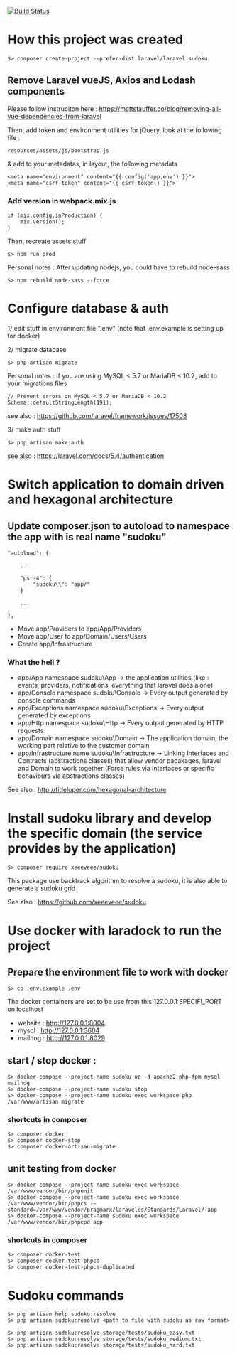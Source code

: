 [![Build Status](https://travis-ci.org/42antoine/laravel-sudoku.svg?branch=master)](https://travis-ci.org/42antoine/laravel-sudoku)

# How this project was created

    $> composer create-project --prefer-dist laravel/laravel sudoku

## Remove Laravel vueJS, Axios and Lodash components

Please follow instruciton here : https://mattstauffer.co/blog/removing-all-vue-dependencies-from-laravel

Then, add token and environment utilities for jQuery, look at the following file :

    resources/assets/js/bootstrap.js
    
& add to your metadatas, in layout, the following metadata
    
    <meta name="environment" content="{{ config('app.env') }}">
    <meta name="csrf-token" content="{{ csrf_token() }}">

### Add version in webpack.mix.js

    if (mix.config.inProduction) {
    	mix.version();
    }
    
Then, recreate assets stuff

    $> npm run prod


Personal notes : After updating nodejs, you could have to rebuild node-sass

    $> npm rebuild node-sass --force

# Configure database & auth

1/ edit stuff in environment file ".env" (note that .env.example is setting up for docker)

2/ migrate database

    $> php artisan migrate

Personal notes : If you are using MySQL < 5.7 or MariaDB < 10.2, add to your migrations files

    // Prevent errors on MySQL < 5.7 or MariaDB < 10.2
    Schema::defaultStringLength(191);

see also : https://github.com/laravel/framework/issues/17508

3/ make auth stuff

    $> php artisan make:auth

see also : https://laravel.com/docs/5.4/authentication

# Switch application to domain driven and hexagonal architecture

## Update composer.json to autoload to namespace the app with is real name "sudoku"

    "autoload": {
        
        ...
        
        "psr-4": {
            "sudoku\\": "app/"
        }
        
        ...
        
    },

- Move app/Providers to app/App/Providers
- Move app/User to app/Domain/Users/Users
- Create app/Infrastructure

### What the hell ?

- app/App namespace sudoku\App -> the application utilities (like : events, providers, notifications, everything that laravel does alone)
- app/Console namespace sudoku\Console -> Every output generated by console commands
- app/Exceptions namespace sudoku\Exceptions -> Every output generated by exceptions
- app/Http namespace sudoku\Http -> Every output generated by HTTP requests
- app/Domain namespace sudoku\Domain -> The application domain, the working part relative to the customer domain
- app/Infrastructure name sudoku\Infrastructure -> Linking Interfaces and Contracts (abstractions classes) that allow vendor pacakages, laravel and Domain to work together (Force rules via Interfaces or specific behaviours via abstractions classes)

See also : http://fideloper.com/hexagonal-architecture

# Install sudoku library and develop the specific domain (the service provides by the application)

    $> composer require xeeeveee/sudoku

This package use backtrack algorithm to resolve a sudoku, it is also able to generate a sudoku grid 

See also : https://github.com/xeeeveee/sudoku

# Use docker with laradock to run the project

## Prepare the environment file to work with docker

    $> cp .env.example .env

The docker containers are set to be use from this 127.0.0.1:SPECIFI_PORT on localhost

- website : http://127.0.0.1:8004
- mysql : http://127.0.0.1:3604
- mailhog : http://127.0.0.1:8029

## start / stop docker :

    $> docker-compose --project-name sudoku up -d apache2 php-fpm mysql mailhog
    $> docker-compose --project-name sudoku stop
    $> docker-compose --project-name sudoku exec workspace php /var/www/artisan migrate

### shortcuts in composer

    $> composer docker
    $> composer docker-stop
    $> composer docker-artisan-migrate

## unit testing from docker

    $> docker-compose --project-name sudoku exec workspace /var/www/vendor/bin/phpunit
    $> docker-compose --project-name sudoku exec workspace /var/www/vendor/bin/phpcs --standard=/var/www/vendor/pragmarx/laravelcs/Standards/Laravel/ app
    $> docker-compose --project-name sudoku exec workspace /var/www/vendor/bin/phpcpd app

### shortcuts in composer
    
    $> composer docker-test
    $> composer docker-test-phpcs
    $> composer docker-test-phpcs-duplicated

# Sudoku commands

    $> php artisan help sudoku:resolve
    $> php artisan sudoku:resolve <path to file with sudoku as raw format>
    
    $> php artisan sudoku:resolve storage/tests/sudoku_easy.txt
    $> php artisan sudoku:resolve storage/tests/sudoku_medium.txt
    $> php artisan sudoku:resolve storage/tests/sudoku_hard.txt
